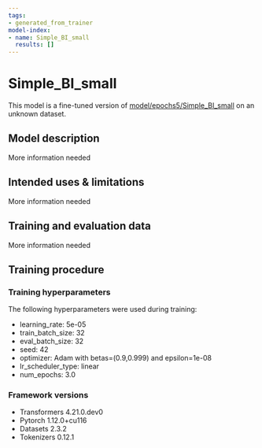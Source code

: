 ```yaml
---
tags:
- generated_from_trainer
model-index:
- name: Simple_BI_small
  results: []
---
```


<!-- This model card has been generated automatically according to the information the Trainer had access to. You
should probably proofread and complete it, then remove this comment. -->

# Simple_BI_small

This model is a fine-tuned version of [model/epochs5/Simple_BI_small](https://huggingface.co/model/epochs5/Simple_BI_small) on an unknown dataset.

## Model description

More information needed

## Intended uses & limitations

More information needed

## Training and evaluation data

More information needed

## Training procedure

### Training hyperparameters

The following hyperparameters were used during training:
- learning_rate: 5e-05
- train_batch_size: 32
- eval_batch_size: 32
- seed: 42
- optimizer: Adam with betas=(0.9,0.999) and epsilon=1e-08
- lr_scheduler_type: linear
- num_epochs: 3.0

### Framework versions

- Transformers 4.21.0.dev0
- Pytorch 1.12.0+cu116
- Datasets 2.3.2
- Tokenizers 0.12.1
